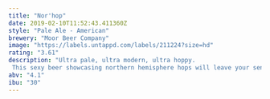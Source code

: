```yaml
---
title: "Nor'hop"
date: 2019-02-10T11:52:43.411360Z
style: "Pale Ale - American"
brewery: "Moor Beer Company"
image: "https://labels.untappd.com/labels/211224?size=hd"
rating: "3.61"
description: "Ultra pale, ultra modern, ultra hoppy. This sexy beer showcasing northern hemisphere hops will leave your sense pushed to overdrive"
abv: "4.1"
ibu: "30"
---
```

